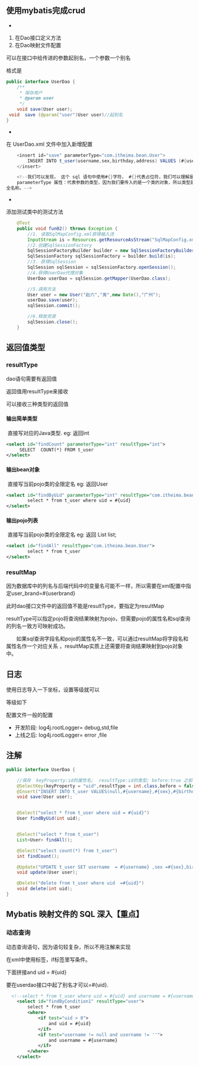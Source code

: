 ## 使用mybatis完成crud

+ 

1. 在Dao接口定义方法
2. 在Dao映射文件配置

可以在接口中给传进的参数起别名，一个参数一个别名

格式是      

```java
public interface UserDao {
    /**
     * 保存用户
     * @param user
     */
    void save(User user);
 void  save (@param("user")User user)//起别名
}
```

+ 

在 UserDao.xml 文件中加入新增配置

```java
    <insert id="save" parameterType="com.itheima.bean.User">
        INSERT INTO t_user(username,sex,birthday,address) VALUES (#{username},#{sex},#{birthday},#{address})
    </insert>

	<!--我们可以发现， 这个 sql 语句中使用#{}字符， #{}代表占位符，我们可以理解是原来 jdbc 部分所学的?，它们都是代表占位符， 具体的值是由 User 类的 username 属性来决定的。
	parameterType 属性：代表参数的类型，因为我们要传入的是一个类的对象，所以类型就写类的
全名称。-->
```

+ 

添加测试类中的测试方法 

```java
    @Test
    public void fun02() throws Exception {
        //1. 读取SqlMapConfig.xml获得输入流
        InputStream is = Resources.getResourceAsStream("SqlMapConfig.xml");
        //2.创建SqlSessionFactory
        SqlSessionFactoryBuilder builder = new SqlSessionFactoryBuilder();
        SqlSessionFactory sqlSessionFactory = builder.build(is);
        //3. 获得SqlSession
        SqlSession sqlSession = sqlSessionFactory.openSession();
        //4.获得UserDao代理对象
        UserDao userDao = sqlSession.getMapper(UserDao.class);

        //5.调用方法
        User user = new User("赵六","男",new Date(),"广州");
        userDao.save(user);
        sqlSession.commit();

        //6.释放资源
        sqlSession.close();
    }
```

## 返回值类型

### resultType

dao语句需要有返回值

返回值用resultType来接收

可以接收三种类型的返回值

#### 输出简单类型

​	直接写对应的Java类型. eg: 返回int

```xml
<select id="findCount" parameterType="int" resultType="int">
     SELECT  COUNT(*) FROM t_user
</select>
```



#### 输出bean对象

​	直接写当前pojo类的全限定名 eg: 返回User

```xml
<select id="findByUid" parameterType="int" resultType="com.itheima.bean.User">
        select * from t_user where uid = #{uid}
</select>
```



#### 输出pojo列表

​	直接写当前pojo类的全限定名 eg: 返回 List<User> list;

```xml
<select id="findAll" resultType="com.itheima.bean.User">
        select * from t_user
</select>
```



### resultMap

因为数据库中的列名与后端代码中的变量名可能不一样，所以需要在xml配置中指定user_brand=#{userbrand}

此时dao接口文件中的返回值不能是resultType，要指定为resultMap

resultType可以指定pojo将查询结果映射为pojo，但需要pojo的属性名和sql查询的列名一致方可映射成功。

       如果sql查询字段名和pojo的属性名不一致，可以通过resultMap将字段名和属性名作一个对应关系 ，resultMap实质上还需要将查询结果映射到pojo对象中。

## 日志

使用日志导入一下坐标，设置等级就可以

等级如下

配置文件一般的配置

+ 开发阶段:  log4j.rootLogger= debug,std,file	
+ 上线之后:  log4j.rootLogger= error ,file	



## 注解

```java
public interface UserDao {

    //保存  keyProperty:id的属性名;  resultType:id的类型; before:true 之前,false 之后; statement:执行的语句
    @SelectKey(keyProperty = "uid",resultType = int.class,before = false,statement = "SELECT LAST_INSERT_ID()")
    @Insert("INSERT INTO t_user VALUES(null,#{username},#{sex},#{birthday},#{address})")
    void save(User user);


    @Select("select * from t_user where uid = #{uid}")
    User findByUid(int uid);


    @Select("select * from t_user")
    List<User> findAll();

    @Select("select count(*) from t_user")
    int findCount();

    @Update("UPDATE t_user SET username  = #{username} ,sex =#{sex},birthday=#{birthday},address=#{address} WHERE uid = #{uid}")
    void update(User user);

    @Delete("delete from t_user where uid  =#{uid}")
    void delete(int uid);
}
```



## Mybatis 映射文件的 SQL 深入【重点】

### 动态查询

 动态查询语句，因为语句较复杂，所以不用注解来实现

在xml中使用<where><if>标签，if标签里写条件。

下面拼接and uid = #{uid}

要在userdao接口中起了别名才可以=#{uid}.

```xml
  <!--select * from t_user where uid = #{uid} and username = #{username}-->
    <select id="findByCondition1" resultType="user">
        select * from t_user
        <where>
            <if test="uid > 0">
                and uid = #{uid}
            </if>
            <if test="username != null and username != ''">
                and username = #{username}
            </if>
        </where>
    </select>
```

